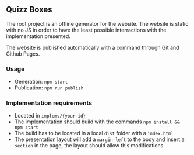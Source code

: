 ## Quizz Boxes

The root project is an offline generator for the website. The website is static with no JS in order to have the least possible interractions with the implementation presented.

The website is published automatically with a command through Git and Github Pages.

### Usage

- Generation: `npm start`
- Publication: `npm run publish`

### Implementation requirements

- Located in `implems/{your-id}`
- The implementation should build with the commands `npm install && npm start`
- The build has to be located in a local `dist` folder with a `index.html`
- The presentation layout will add a `margin-left` to the body and insert a `section` in the page, the layout should allow this modifications
